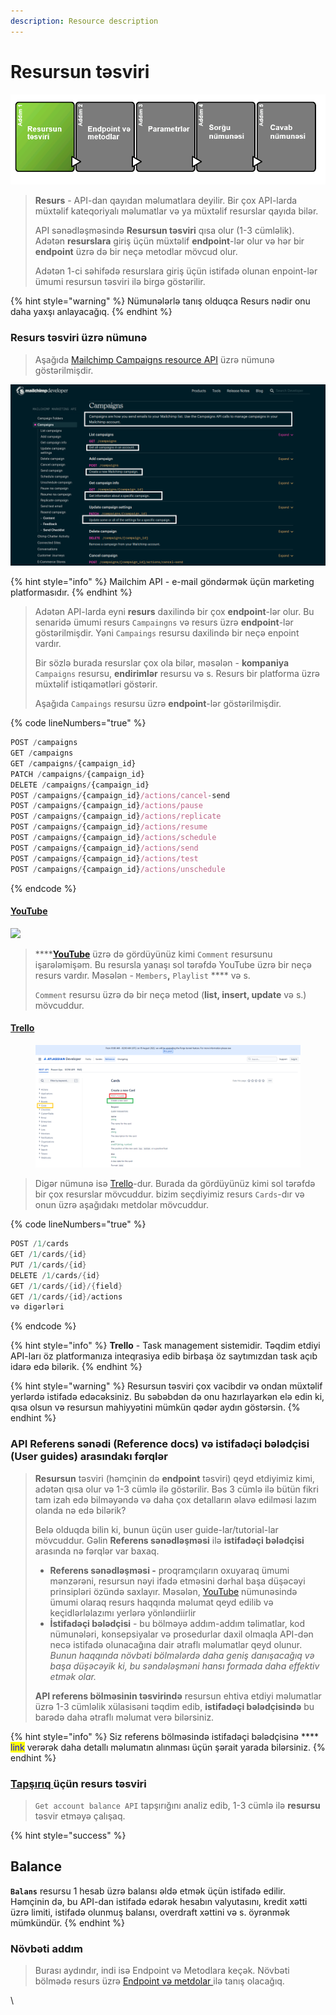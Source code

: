 ```yaml
---
description: Resource description
---
```


# Resursun təsviri



![](../.gitbook/assets/resource.png)

> **Resurs** - API-dan qayıdan məlumatlara deyilir. Bir çox API-larda müxtəlif kateqoriyalı məlumatlar və ya müxtəlif resurslar qayıda bilər.
>
> API sənədləşməsində **Resursun təsviri** qısa olur (1-3 cümləlik). Adətən **resurslara** giriş üçün müxtəlif **endpoint**-lər olur və hər bir **endpoint** üzrə də bir neçə metodlar mövcud olur.&#x20;
>
> Adətən 1-ci səhifədə resurslara giriş üçün istifadə olunan enpoint-lər ümumi resursun təsviri ilə birgə göstərilir.&#x20;

{% hint style="warning" %}
Nümunələrlə tanış olduqca Resurs nədir onu daha yaxşı anlayacağıq.
{% endhint %}

### Resurs təsviri üzrə nümunə

> Aşağıda [Mailchimp Campaigns resource API](https://developer.mailchimp.com/documentation/mailchimp/reference/campaigns/) üzrə nümunə göstərilmişdir.

![](<../.gitbook/assets/mailchimp (1).png>)

{% hint style="info" %}
Mailchim API - e-mail göndərmək üçün marketing platformasıdır.
{% endhint %}

> Adətən API-larda eyni **resurs** daxilində bir çox **endpoint**-lər olur. Bu senaridə ümumi resurs `Campaingns` və resurs üzrə **endpoint**-lər göstərilmişdir. Yəni `Campaings` resursu daxilində bir neçə enpoint vardır.
>
> Bir sözlə burada resurslar çox ola bilər, məsələn - **kompaniya** `Campaigns` resursu, **endirimlər** resursu və s. Resurs bir platforma üzrə müxtəlif istiqamətləri göstərir.
>
> Aşağıda `Campaings` resursu üzrə **endpoint**-lər göstərilmişdir.

{% code lineNumbers="true" %}
```javascript
POST /campaigns
GET /campaigns
GET /campaigns/{campaign_id}
PATCH /campaigns/{campaign_id}
DELETE /campaigns/{campaign_id}
POST /campaigns/{campaign_id}/actions/cancel-send
POST /campaigns/{campaign_id}/actions/pause
POST /campaigns/{campaign_id}/actions/replicate
POST /campaigns/{campaign_id}/actions/resume
POST /campaigns/{campaign_id}/actions/schedule
POST /campaigns/{campaign_id}/actions/send
POST /campaigns/{campaign_id}/actions/test
POST /campaigns/{campaign_id}/actions/unschedule
```
{% endcode %}

#### [YouTube](https://developers.google.com/youtube/v3/docs/comments)

![](../.gitbook/assets/youtube\_api.PNG)

> ****[**YouTube**](https://developers.google.com/youtube/v3/docs/comments) üzrə də gördüyünüz kimi `Comment` resursunu işarələmişəm. Bu resursla yanaşı sol tərəfdə YouTube üzrə bir neçə resurs vardır. Məsələn - `Members`**,** `Playlist` **** və s.
>
> `Comment` resursu üzrə də bir neçə metod (**list, insert, update** və s.) mövcuddur.

#### [Trello](https://developer.atlassian.com/cloud/trello/rest/api-group-cards/#api-group-cards)

<figure><img src="../.gitbook/assets/trello_v1.png" alt=""><figcaption></figcaption></figure>

> Digər nümunə isə [Trello](https://developer.atlassian.com/cloud/trello/rest/api-group-cards/#api-group-cards)-dur. Burada da gördüyünüz kimi sol tərəfdə bir çox resurslar mövcuddur. bizim seçdiyimiz resurs `Cards`-dır və onun üzrə aşağıdakı metdolar mövcuddur.

{% code lineNumbers="true" %}
```java
POST /1/cards
GET /1/cards/{id}
PUT /1/cards/{id}
DELETE /1/cards/{id}
GET /1/cards/{id}/{field}
GET /1/cards/{id}/actions
və digərləri
```
{% endcode %}

{% hint style="info" %}
**Trello** - Task management sistemidir. Təqdim etdiyi API-ları öz platformanıza inteqrasiya edib birbaşa öz saytımızdan task açıb idarə edə bilərik.
{% endhint %}

{% hint style="warning" %}
Resursun təsviri çox vacibdir və ondan müxtəlif yerlərdə istifadə edəcəksiniz. Bu səbəbdən də onu hazırlayarkən elə edin ki, qısa olsun və resursun mahiyyətini mümkün qədər aydın göstərsin.&#x20;
{% endhint %}

### API Referens sənədi (Reference docs) və istifadəçi bələdçisi (User guides) arasındakı fərqlər <a href="#recognize-the-difference-between-reference-docs-versus-user-guides" id="recognize-the-difference-between-reference-docs-versus-user-guides"></a>

> **Resursun** təsviri (həmçinin də **endpoint** təsviri) qeyd etdiyimiz kimi, adətən qısa olur və 1-3 cümlə ilə göstərilir. Bəs 3 cümlə ilə bütün fikri tam izah edə bilməyəndə və daha çox detalların əlavə edilməsi lazım olanda nə edə bilərik?&#x20;
>
> Belə olduqda bilin ki, bunun üçün user guide-lar/tutorial-lar mövcuddur. Gəlin **Referens sənədləşməsi** ilə **istifadəçi bələdçisi** arasında nə fərqlər var baxaq.
>
> * **Referens sənədləşməsi -** proqramçıların oxuyaraq ümumi mənzərəni, resursun nəyi ifadə etməsini dərhal başa düşəcəyi prinsipləri özündə saxlayır. Məsələn, [YouTube](step-1-resource-description-api-reference-tutorial.md#youtube) nümunəsində  ümumi olaraq resurs haqqında məlumat qeyd edilib və keçidlərləlazımı yerlərə yönləndiirlir
> * **İstifadəçi bələdçisi** -  bu bölməyə addım-addım təlimatlar, kod nümunələri, konsepsiyalar və prosedurlar daxil olmaqla API-dən necə istifadə olunacağına dair ətraflı məlumatlar qeyd olunur. _Bunun haqqında növbəti bölmələrdə daha geniş danışacağıq və başa düşəcəyik ki, bu səndələşməni hansı formada daha effektiv etmək olar._
>
> **API referens bölməsinin təsvirində** resursun ehtiva etdiyi məlumatlar üzrə 1-3 cümləlik xülasisəni təqdim edib, **istifadəçi bələdçisində** bu barədə daha ətraflı məlumat verə bilərsiniz.&#x20;

{% hint style="info" %}
Siz referens bölməsində istifadəçi bələdçisinə **** <mark style="color:blue;">link</mark> verərək daha detallı məlumatın alınması üçün şərait yarada bilərsiniz.&#x20;
{% endhint %}

### [Tapşırıq ](../tapsiriq.md)üçün resurs təsviri <a href="#resource-description-for-the-surfreport-endpoint" id="resource-description-for-the-surfreport-endpoint"></a>

> `Get account balance API` tapşırığını analiz edib, 1-3 cümlə ilə **resursu** təsvir etməyə çalışaq.&#x20;

{% hint style="success" %}
## Balance

**`Balans`** resursu 1 hesab üzrə balansı əldə etmək üçün istifadə edilir. Həmçinin də, bu API-dan istifadə edərək hesabın valyutasını, kredit xətti üzrə limiti, istifadə olunmuş balansı, overdraft xəttini və s. öyrənmək mümkündür.
{% endhint %}

### Növbəti addım

> Burası aydındır, indi isə Endpoint və Metodlara keçək. Növbəti bölmədə resurs üzrə [Endpoint və metdolar ](step-2-endpoints-and-methods-api-reference-tutorial.md)ilə tanış olacağıq.&#x20;

\
